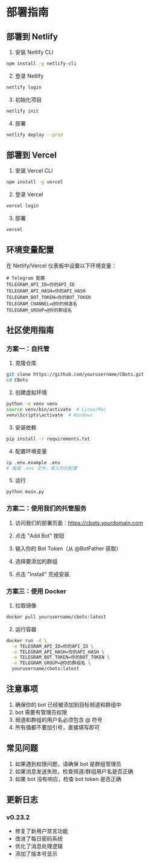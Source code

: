 # 部署指南

## 部署到 Netlify

1. 安装 Netlify CLI
```bash
npm install -g netlify-cli
```

2. 登录 Netlify
```bash
netlify login
```

3. 初始化项目
```bash
netlify init
```

4. 部署
```bash
netlify deploy --prod
```

## 部署到 Vercel

1. 安装 Vercel CLI
```bash
npm install -g vercel
```

2. 登录 Vercel
```bash
vercel login
```

3. 部署
```bash
vercel
```

## 环境变量配置

在 Netlify/Vercel 仪表板中设置以下环境变量：

```env
# Telegram 配置
TELEGRAM_API_ID=你的API_ID
TELEGRAM_API_HASH=你的API_HASH
TELEGRAM_BOT_TOKEN=你的BOT_TOKEN
TELEGRAM_CHANNEL=@你的频道名
TELEGRAM_GROUP=@你的群组名
```

## 社区使用指南

### 方案一：自托管

1. 克隆仓库
```bash
git clone https://github.com/yourusername/CBots.git
cd CBots
```

2. 创建虚拟环境
```bash
python -m venv venv
source venv/bin/activate  # Linux/Mac
venv\Scripts\activate  # Windows
```

3. 安装依赖
```bash
pip install -r requirements.txt
```

4. 配置环境变量
```bash
cp .env.example .env
# 编辑 .env 文件，填入你的配置
```

5. 运行
```bash
python main.py
```

### 方案二：使用我们的托管服务

1. 访问我们的部署页面：https://cbots.yourdomain.com

2. 点击 "Add Bot" 按钮

3. 输入你的 Bot Token（从 @BotFather 获取）

4. 选择要添加的群组

5. 点击 "Install" 完成安装

### 方案三：使用 Docker

1. 拉取镜像
```bash
docker pull yourusername/cbots:latest
```

2. 运行容器
```bash
docker run -d \
  -e TELEGRAM_API_ID=你的API_ID \
  -e TELEGRAM_API_HASH=你的API_HASH \
  -e TELEGRAM_BOT_TOKEN=你的BOT_TOKEN \
  -e TELEGRAM_GROUP=@你的群组名 \
  yourusername/cbots:latest
```

## 注意事项

1. 确保你的 bot 已经被添加到目标频道和群组中
2. bot 需要有管理员权限
3. 频道和群组的用户名必须包含 @ 符号
4. 所有值都不要加引号，直接填写即可

## 常见问题

1. 如果遇到权限问题，请确保 bot 是群组管理员
2. 如果消息发送失败，检查频道/群组用户名是否正确
3. 如果 bot 没有响应，检查 bot token 是否正确

## 更新日志

### v0.23.2
- 修复了新用户禁言功能
- 改进了每日密码系统
- 优化了消息处理逻辑
- 添加了版本号显示 